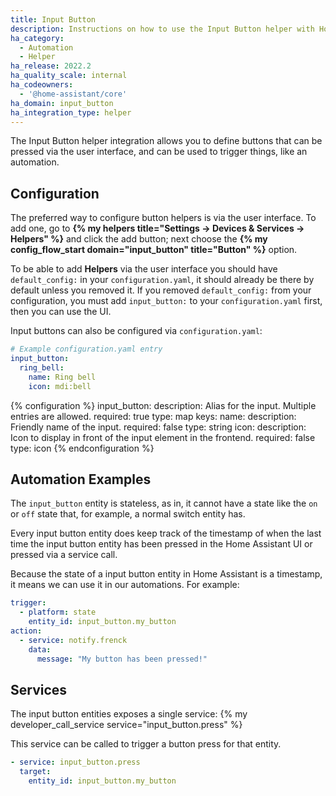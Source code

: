 ```yaml
---
title: Input Button
description: Instructions on how to use the Input Button helper with Home Assistant.
ha_category:
  - Automation
  - Helper
ha_release: 2022.2
ha_quality_scale: internal
ha_codeowners:
  - '@home-assistant/core'
ha_domain: input_button
ha_integration_type: helper
---
```


The Input Button helper integration allows you to define buttons that
can be pressed via the user interface, and can be used to trigger things,
like an automation.

## Configuration

The preferred way to configure button helpers is via the user interface.
To add one, go to **{% my helpers title="Settings -> Devices & Services -> Helpers" %}**
and click the add button; next choose the **{% my config_flow_start domain="input_button" title="Button" %}** option.

To be able to add **Helpers** via the user interface you should have
`default_config:` in your `configuration.yaml`, it should already be there by
default unless you removed it. If you removed `default_config:` from your
configuration, you must add `input_button:` to your `configuration.yaml` first,
then you can use the UI.

Input buttons can also be configured via `configuration.yaml`:

```yaml
# Example configuration.yaml entry
input_button:
  ring_bell:
    name: Ring bell
    icon: mdi:bell
```

{% configuration %}
input_button:
  description: Alias for the input. Multiple entries are allowed.
  required: true
  type: map
  keys:
    name:
      description: Friendly name of the input.
      required: false
      type: string
    icon:
      description: Icon to display in front of the input element in the frontend.
      required: false
      type: icon
{% endconfiguration %}

## Automation Examples

The `input_button` entity is stateless, as in, it cannot have a state like the
`on` or `off` state that, for example, a normal switch entity has.

Every input button entity does keep track of the timestamp of when the last time
the input button entity has been pressed in the Home Assistant UI or pressed via
a service call.

Because the state of a input button entity in Home Assistant is a timestamp, it
means we can use it in our automations. For example:

```yaml
trigger:
  - platform: state
    entity_id: input_button.my_button
action:
  - service: notify.frenck
    data:
      message: "My button has been pressed!"
```

## Services

The input button entities exposes a single service:
{% my developer_call_service service="input_button.press" %}

This service can be called to trigger a button press for that entity.

```yaml
- service: input_button.press
  target:
    entity_id: input_button.my_button
```
